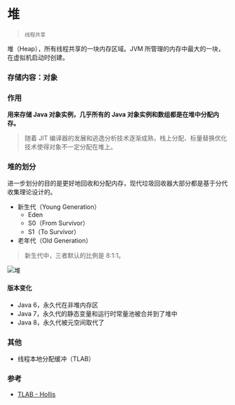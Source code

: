 # 堆

> `线程共享`

堆（Heap），所有线程共享的一块内存区域。JVM 所管理的内存中最大的一块，在虚拟机启动时创建。


### 存储内容：对象


### 作用
**用来存储 Java 对象实例，几乎所有的 Java 对象实例和数组都是在堆中分配内存。**

> 随着 JIT 编译器的发展和逃逸分析技术逐渐成熟，栈上分配、标量替换优化技术使得对象不一定分配在堆上。


### 堆的划分
进一步划分的目的是更好地回收和分配内存，现代垃圾回收器大部分都是基于分代收集理论设计的。

- 新生代（Young Generation）
    - Eden
    - S0（From Survivor）
    - S1（To Survivor）
- 老年代（Old Generation）

> 新生代中，三者默认的比例是 8:1:1。

![堆](/assets/images/JVM/堆.png)


#### 版本变化
- Java 6，永久代在非堆内存区
- Java 7，永久代的静态变量和运行时常量池被合并到了堆中
- Java 8，永久代被元空间取代了


### 其他
- 线程本地分配缓冲（TLAB）


### 参考
- [TLAB - Hollis](https://mp.weixin.qq.com/s/-tfs9nkufS6Hh4tSYkkCxQ)